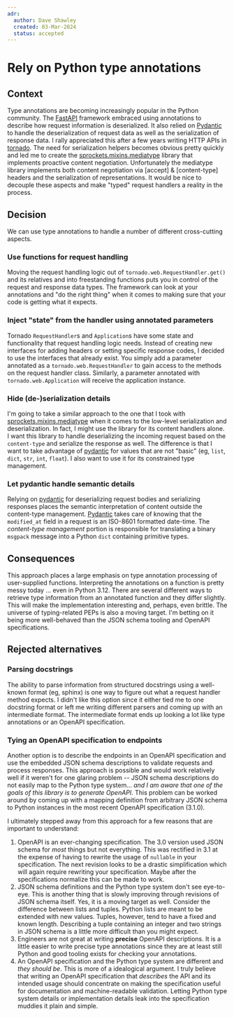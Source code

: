 ```yaml
---
adr:
  author: Dave Shawley
  created: 03-Mar-2024
  status: accepted
---
```


# Rely on Python type annotations

## Context

Type annotations are becoming increasingly popular in the Python community. The [FastAPI] framework embraced using
annotations to describe how request information is deserialized. It also relied on [Pydantic] to handle the
deserialization of request data as well as the serialization of response data. I rally appreciated this after a few
years writing HTTP APIs in [tornado]. The need for serialization helpers becomes obvious pretty quickly and led me
to create the [sprockets.mixins.mediatype] library that implements proactive content negotiation. Unfortunately the
mediatype library implements both content negotiation via [accept] & [content-type] headers and the serialization of
representations. It would be nice to decouple these aspects and make "typed" request handlers a reality in the process.

## Decision

We can use type annotations to handle a number of different cross-cutting aspects.

### Use functions for request handling

Moving the request handling logic out of `tornado.web.RequestHandler.get()` and its relatives and into freestanding
functions puts you in control of the request and response data types. The framework can look at your annotations and
"do the right thing" when it comes to making sure that your code is getting what it expects.

### Inject "state" from the handler using annotated parameters

Tornado `RequestHandler`s and `Application`s have some state and functionality that request handling logic needs.
Instead of creating new interfaces for adding headers or setting specific response codes, I decided to use the interfaces
that already exist. You simply add a parameter annotated as a `tornado.web.RequestHandler` to gain access to the
methods on the request handler class. Similarly, a parameter annotated with `tornado.web.Application` will receive
the application instance.

### Hide (de-)serialization details

I'm going to take a similar approach to the one that I took with [sprockets.mixins.mediatype] when it comes to
the low-level serialization and deserialization. In fact, I might use the library for its content handlers alone.
I want this library to handle deserializing the incoming request based on the `content-type` and serialize the
response as well. The difference is that I want to take advantage of [pydantic] for values that are not "basic"
(eg, `list`, `dict`, `str`, `int`, `float`). I also want to use it for its constrained type management.

### Let pydantic handle semantic details

Relying on [pydantic] for deserializing request bodies and serializing responses places the semantic interpretation
of content outside the content-type management. [Pydantic] takes care of knowing that the `modified_at` field in
a request is an ISO-8601 formatted date-time. The _content-type management_ portion is responsible for translating
a binary `msgpack` message into a Python `dict` containing primitive types.

## Consequences

This approach places a large emphasis on type annotation processing of user-supplied functions. Interpreting the
annotations on a function is pretty messy today ... even in Python 3.12. There are several different ways to retrieve
type information from an annotated function and they differ slightly. This will make the implementation interesting
and, perhaps, even brittle. The universe of typing-related PEPs is also a moving target. I'm betting on it being more
well-behaved than the JSON schema tooling and OpenAPI specifications.

## Rejected alternatives

### Parsing docstrings

The ability to parse information from structured docstrings using a well-known format (eg, sphinx) is one way to
figure out what a request handler method expects. I didn't like this option since it either tied me to one docstring
format or left me writing different parsers and coming up with an intermediate format. The intermediate format ends
up looking a lot like type annotations or an OpenAPI specification.

### Tying an OpenAPI specification to endpoints

Another option is to describe the endpoints in an OpenAPI specification and use the embedded JSON schema descriptions
to validate requests and process responses. This approach is possible and would work relatively well if it weren't for
one glaring problem -- JSON schema descriptions do not easily map to the Python type system... _and I am aware that
one of the goals of this library is to generate OpenAPI_. This problem can be worked around by coming up with a mapping
definition from arbitrary JSON schema to Python instances in the most recent OpenAPI specification (3.1.0).

I ultimately stepped away from this approach for a few reasons that are important to understand:

1. OpenAPI is an ever-changing specification. The 3.0 version used JSON schema for _most_ things but not everything.
This was rectified in 3.1 at the expense of having to rewrite the usage of `nullable` in your specification. The next
revision looks to be a drastic simplification which will again require rewriting your specification. Maybe after the
specifications normalize this can be made to work.
2. JSON schema definitions and the Python type system don't see eye-to-eye. This is another thing that is slowly
improving through revisions of JSON schema itself. Yes, it is a moving target as well. Consider the difference between
lists and tuples. Python lists are meant to be extended with new values. Tuples, however, tend to have a fixed and
known length. Describing a tuple containing an integer and two strings in JSON schema is a little more difficult than
you might expect.
3. Engineers are not great at writing **precise** OpenAPI descriptions. It is a little easier to write precise type
annotations since they are at least still Python and good tooling exists for checking your annotations.
4. An OpenAPI specification and the Python type system are different and _they should be_. This is more of a idealogical
argument. I truly believe that writing an OpenAPI specification that _describes_ the API and its intended usage should
concentrate on making the specification useful for documentation and machine-readable validation. Letting Python type
system details or implementation details leak into the specification muddies it plain and simple.

[FastAPI]: https://fastapi.tiangolo.com/
[Pydantic]: https://docs.pydantic.dev/
[tornado]: https://www.tornadoweb.org/
[sprockets.mixins.mediatype]: https://sprocketsmixinsmedia-type.readthedocs.io/

